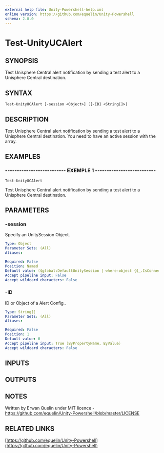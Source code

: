 ```yaml
---
external help file: Unity-Powershell-help.xml
online version: https://github.com/equelin/Unity-Powershell
schema: 2.0.0
---
```


# Test-UnityUCAlert

## SYNOPSIS
Test Unisphere Central alert notification by sending a test alert to a Unisphere Central destination.

## SYNTAX

```
Test-UnityUCAlert [-session <Object>] [[-ID] <String[]>]
```

## DESCRIPTION
Test Unisphere Central alert notification by sending a test alert to a Unisphere Central destination. 
You need to have an active session with the array.

## EXAMPLES

### -------------------------- EXEMPLE 1 --------------------------
```
Test-UnityUCAlert
```

Test Unisphere Central alert notification by sending a test alert to a Unisphere Central destination.

## PARAMETERS

### -session
Specify an UnitySession Object.

```yaml
Type: Object
Parameter Sets: (All)
Aliases: 

Required: False
Position: Named
Default value: ($global:DefaultUnitySession | where-object {$_.IsConnected -eq $true})
Accept pipeline input: False
Accept wildcard characters: False
```

### -ID
ID or Object of a Alert Config..

```yaml
Type: String[]
Parameter Sets: (All)
Aliases: 

Required: False
Position: 1
Default value: 0
Accept pipeline input: True (ByPropertyName, ByValue)
Accept wildcard characters: False
```

## INPUTS

## OUTPUTS

## NOTES
Written by Erwan Quelin under MIT licence - https://github.com/equelin/Unity-Powershell/blob/master/LICENSE

## RELATED LINKS

[https://github.com/equelin/Unity-Powershell](https://github.com/equelin/Unity-Powershell)

